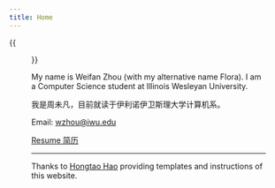 ```yaml
---
title: Home
---
```


{{<figure src="Weifan.jpg" title="Photo taken by my friend in 2024, Canada (照片由朋友拍摄于2024年)" width="450">}}

My name is Weifan Zhou (with my alternative name Flora). I am a Computer Science student at Illinois Wesleyan University.   

我是周未凡，目前就读于伊利诺伊卫斯理大学计算机系。  

Email: wzhou@iwu.edu

<a href = "Resume -- Weifan Zhou.pdf" target = "_blank"> Resume 简历<a>

---

Thanks to <a href = "https://hongtaoh.com/" target = "_blank">Hongtao Hao</a> providing templates and instructions of this website.